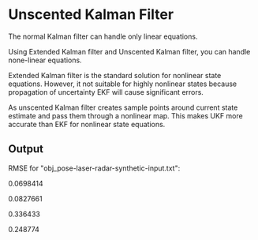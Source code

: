 
# Unscented Kalman Filter

The normal Kalman filter can handle only linear equations.

Using Extended Kalman filter and Unscented Kalman filter, you can handle none-linear equations.

Extended Kalman filter is the standard solution for nonlinear state equations. However, it not suitable for highly nonlinear states because propagation of uncertainty EKF will cause significant errors.

As unscented Kalman filter creates sample points around current state estimate and pass them through a nonlinear map. This makes UKF more accurate than EKF for nonlinear state equations.



## Output

RMSE for "obj_pose-laser-radar-synthetic-input.txt":

0.0698414

0.0827661

0.336433

0.248774






